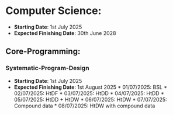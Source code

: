 # Computer Science:
* **Starting Date**: 1st July 2025
* **Expected Finishing Date**: 30th June 2028

## Core-Programming: 

### Systematic-Program-Design
* **Starting Date**: 1st July 2025
* **Expected Finishing Date**: 1st August 2025
        * 01/07/2025:  BSL
        * 02/07/2025:  HtDF
        * 03/07/2025:  HtDD
        * 04/07/2025:  HtDD
        * 05/07/2025:  HtDD + HtDW
        * 06/07/2025:  HtDW
        * 07/07/2025:  Compound data
        * 08/07/2025:  HtDW with compound data

